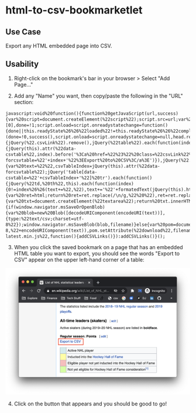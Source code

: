 # html-to-csv-bookmarketlet

## Use Case
Export any HTML embedded page into CSV.

## Usability

1. Right-click on the bookmark's bar in your browser > Select "Add Page..."

2. Add any "Name" you want, then copy/paste the following in the "URL" section: 

```text
javascript:void%20function(){function%20getJavaScript(url,success){var%20script=document.createElement(%22script%22);script.src=url;var%20head=document.getElementsByTagName(%22head%22)[0],done=!1;script.onload=script.onreadystatechange=function(){done||this.readyState%26%26%22loaded%22!=this.readyState%26%26%22complete%22!=this.readyState||(done=!0,success(),script.onload=script.onreadystatechange=null,head.removeChild(script))},head.appendChild(script)}function%20addCSVLinks(){jQuery(%22.csvLink%22).remove(),jQuery(%22table%22).each(function(index){jQuery(this).attr(%22data-csvtable%22,index).before('%3Ca%20href=%22%23%22%20class=%22csvLink%22%20data-forcsvtable=%22'+index+'%22%3EExport%20to%20CSV%3C/a%3E')}),jQuery(%22.csvLink%22).click(function(){var%20text=%22%22,csvTableIndex=jQuery(this).attr(%22data-forcsvtable%22);jQuery('table[data-csvtable=%22'+csvTableIndex+'%22]%20tr').each(function(){jQuery(%22td,%20th%22,this).each(function(index){0!=index%26%26(text+=%22,%22),text+='%22'+formatedText(jQuery(this).html())+'%22'}),text+=%22\r\n%22}),jQuery(%22.csvLink%22).remove(),downloadCSVFile(%22TableExport.csv%22,%22text/csv%22,text)})}function%20formatedText(html){var%20ret=html;return%20ret=ret.replace(/\n/g,%22%20%22),ret=ret.replace(/\t/g,%22%20%22),ret=ret.replace(/\s+/g,%22%20%22),ret=decodeHtml(ret),ret=ret.replace(/%3Cbr%3E/gi,%22\n%3Cbr%3E%22),ret=ret.replace(/%3Cbr/gi,%22\n%3Cbr%20%22),ret=ret.replace(/%3Cp/gi,%22\n%3Cp%20%22),ret=ret.replace(/%22/gi,'%22%22'),ret=ret.replace(/^\n/,%22%22),ret=ret.replace(/(%3C([^%3E]+)%3E)/gi,%22%22)}function%20decodeHtml(html){var%20txt=document.createElement(%22textarea%22);return%20txt.innerHTML=html,txt.value}function%20downloadCSVFile(filename,mime,text){if(window.navigator.msSaveOrOpenBlob){var%20blob=new%20Blob([decodeURIComponent(encodeURI(text))],{type:%22text/csv;charset=utf-8%22});window.navigator.msSaveBlob(blob,filename)}else{var%20pom=document.createElement(%22a%22);pom.setAttribute(%22href%22,%22data:%22+mime+%22;charset=utf-8,%22+encodeURIComponent(text)),pom.setAttribute(%22download%22,filename),document.body.appendChild(pom),pom.click(),document.body.removeChild(pom)}}%22undefined%22==typeof%20jQuery%3FgetJavaScript(%22//code.jquery.com/jquery-latest.min.js%22,function(){addCSVLinks()}):addCSVLinks()}();
```

3. When you click the saved bookmark on a page that has an embedded HTML table you want to export, you should see the words "Export to CSV" appear on the upper left-hand corner of a table:

![](/assets/example.png) 

4. Click on the button that appears and you should be good to go!